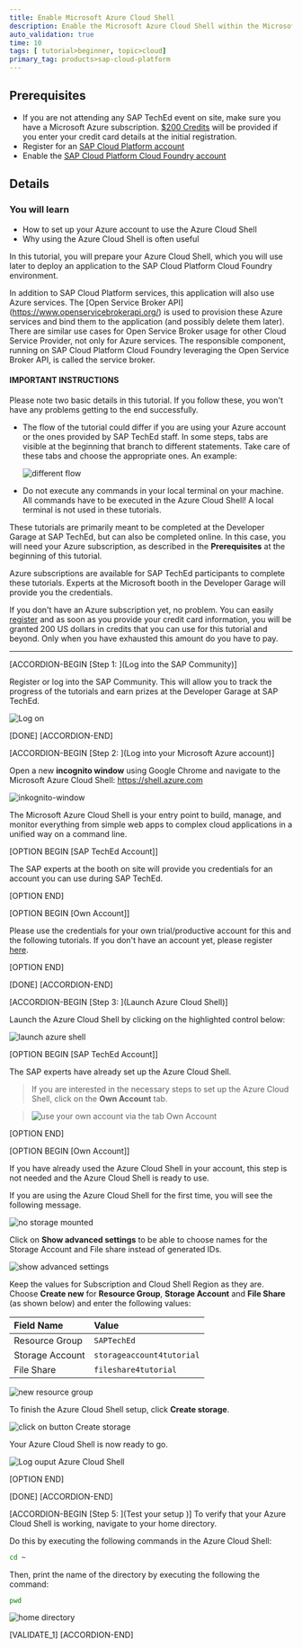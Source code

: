 ```yaml
---
title: Enable Microsoft Azure Cloud Shell
description: Enable the Microsoft Azure Cloud Shell within the Microsoft Azure Portal.
auto_validation: true
time: 10
tags: [ tutorial>beginner, topic>cloud]
primary_tag: products>sap-cloud-platform
---
```


## Prerequisites
 - If you are not attending any SAP TechEd event on site, make sure you have a Microsoft Azure subscription. [$200 Credits](https://azure.microsoft.com/en-us/offers/ms-azr-0044p/) will be provided if you enter your credit card details at the initial registration.
  - Register for an [SAP Cloud Platform account](hcp-create-trial-account)
  - Enable the [SAP Cloud Platform Cloud Foundry account](https://developers.sap.com/tutorials/cp-cf-create-account.html)

## Details
### You will learn
  - How to set up your Azure account to use the Azure Cloud Shell
  - Why using the Azure Cloud Shell is often useful

In this tutorial, you will prepare your Azure Cloud Shell, which you will use later to deploy an application to the SAP Cloud Platform Cloud Foundry environment.

In addition to SAP Cloud Platform services, this application will also use Azure services. The [Open Service Broker API] (https://www.openservicebrokerapi.org/) is used to provision these Azure services and bind them to the application (and possibly delete them later). There are similar use cases for Open Service Broker usage for other Cloud Service Provider, not only for Azure services. The responsible component, running on SAP Cloud Platform Cloud Foundry leveraging the Open Service Broker API, is called the service broker.

#### IMPORTANT INSTRUCTIONS

Please note two basic details in this tutorial. If you follow these, you won't have any problems getting to the end successfully.

  - The flow of the tutorial could differ if you are using your Azure account or the ones provided by SAP TechEd staff. In some steps, tabs are visible at the beginning that branch to different statements. Take care of these tabs and choose the appropriate ones. An example:

    ![different flow](tab-usage-teched-online.png)

  - Do not execute any commands in your local terminal on your machine. All commands have to be executed in the Azure Cloud Shell! A local terminal is not used in these tutorials.

These tutorials are primarily meant to be completed at the Developer Garage at SAP TechEd, but can also be completed online. In this case, you will need your Azure subscription, as described in the **Prerequisites** at the beginning of this tutorial.

Azure subscriptions are available for SAP TechEd participants to complete these tutorials. Experts at the Microsoft booth in the Developer Garage will provide you the credentials.

If you don't have an Azure subscription yet, no problem. You can easily [register](https://azure.microsoft.com/en-us/offers/ms-azr-0044p/) and as soon as you provide your credit card information, you will be granted 200 US dollars in credits that you can use for this tutorial and beyond. Only when you have exhausted this amount do you have to pay. 

---

[ACCORDION-BEGIN [Step 1: ](Log into the SAP Community)]

Register or log into the SAP Community. This will allow you to track the progress of the tutorials and earn prizes at the Developer Garage at SAP TechEd.

![Log on](zoomlogin.gif)

[DONE]
[ACCORDION-END]


[ACCORDION-BEGIN [Step 2: ](Log into your Microsoft Azure account)]

Open a new **incognito window** using Google Chrome and navigate to the Microsoft Azure Cloud Shell: <https://shell.azure.com>

![inkognito-window](inkognito-window.png)

The Microsoft Azure Cloud Shell is your entry point to build, manage, and monitor everything from simple web apps to complex cloud applications in a unified way on a command line.

[OPTION BEGIN [SAP TechEd Account]]

The SAP experts at the booth on site will provide you credentials for an account you can use during SAP TechEd.

[OPTION END]

[OPTION BEGIN [Own Account]]

Please use the credentials for your own trial/productive account for this and the following tutorials. If you don't have an account yet, please register [here](https://azure.microsoft.com/en-us/offers/ms-azr-0044p/).

[OPTION END]


[DONE]
[ACCORDION-END]

[ACCORDION-BEGIN [Step 3: ](Launch Azure Cloud Shell)]

Launch the Azure Cloud Shell by clicking on the highlighted control below:

![launch azure shell](launch-azure-shell.jpg)

[OPTION BEGIN [SAP TechEd Account]]

The SAP experts have already set up the Azure Cloud Shell.

>If you are interested in the necessary steps to set up the Azure Cloud Shell, click on the **Own Account** tab.

> ![use your own account via the tab Own Account](own-account-usage.png)

[OPTION END]

[OPTION BEGIN [Own Account]]

If you have already used the Azure Cloud Shell in your account, this step is not needed and the Azure Cloud Shell is ready to use.

If you are using the Azure Cloud Shell for the first time, you will see the following message.

![no storage mounted](no-storage-mounted.png)

Click on **Show advanced settings** to be able to choose names for the Storage Account and File share instead of generated IDs.

![show advanced settings](advanced-settings.png)

Keep the values for Subscription and Cloud Shell Region as they are. Choose **Create new** for **Resource Group**, **Storage Account** and **File Share** (as shown below) and enter the following values:

|  Field Name       | Value
|  :-------------   | :-------------
|  Resource Group   | `SAPTechEd`
|  Storage Account  | `storageaccount4tutorial`
|  File Share       | `fileshare4tutorial`

![new resource group](new-resource-group.png)

To finish the Azure Cloud Shell setup, click **Create storage**.

![click on button Create storage](create-storage.png)

Your Azure Cloud Shell is now ready to go.

![Log ouput Azure Cloud Shell](welcome-azure-cloud-shell.png)

[OPTION END]

[DONE]
[ACCORDION-END]

[ACCORDION-BEGIN [Step 5: ](Test your setup )]
To verify that your Azure Cloud Shell is working, navigate to your home directory.

Do this by executing the following commands in the Azure Cloud Shell:

```Bash
cd ~
```

Then, print the name of the directory by executing the following the command:

```bash
pwd
```

![home directory ](home-directory.png)

[VALIDATE_1]
[ACCORDION-END]
